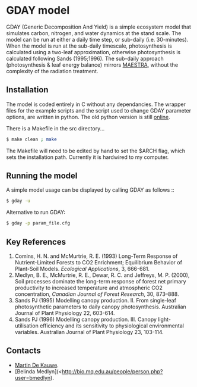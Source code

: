 # GDAY model

GDAY (Generic Decomposition And Yield) is a simple ecosystem model that simulates carbon, nitrogen, and water dynamics at the stand scale. The model can be run at either a daily time step, or sub-daily (i.e. 30-minutes). When the model is run at the sub-daily timescale, photosynthesis is calculated using a two-leaf approximation, otherwise photosynthesis is calculated following Sands (1995;1996). The sub-daily approach (photosynthesis & leaf energy balance) mirrors [MAESTRA](http://maespa.github.io/manual.html), without the complexity of the radiation treatment.

## Installation
The model is coded entirely in C without any dependancies. The wrapper files
for the example scripts and the script used to change GDAY parameter options,
are written in python. The old python version is still [online](https://github.com/mdekauwe/pygday).

There is a Makefile in the src directory...

```bash
$ make clean ; make
```

The Makefile will need to be edited by hand to set the $ARCH flag, which sets the installation path. Currently it is hardwired to my computer.

## Running the model
A simple model usage can be displayed by calling GDAY as follows ::

```bash
$ gday -u
```

Alternative to run GDAY:

```bash
$ gday -p param_file.cfg
```

## Key References
1. Comins, H. N. and McMurtrie, R. E. (1993) Long-Term Response of Nutrient-Limited Forests to CO2 Enrichment; Equilibrium Behavior of Plant-Soil Models. *Ecological Applications*, 3, 666-681.
2. Medlyn, B. E., McMurtrie, R. E., Dewar, R. C. and Jeffreys, M. P. (2000), Soil processes dominate the long-term response of forest net primary productivity to increased temperature and atmospheric CO2 concentration, *Canadian Journal of Forest Research*, 30, 873–888.
3. Sands PJ (1995) Modelling canopy production. II. From single-leaf photosynthetic parameters to daily canopy photosynthesis. Australian Journal of Plant Physiology 22, 603-614.
4. Sands PJ (1996) Modelling canopy production. III. Canopy light-utilisation efficiency and its sensitivity to physiological environmental variables. Australian Journal of Plant Physiology 23, 103-114.

## Contacts
* [Martin De Kauwe](http://mdekauwe.github.io/).
* [Belinda Medlyn](<http://bio.mq.edu.au/people/person.php?user=bmedlyn).
